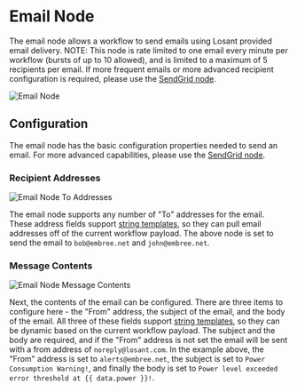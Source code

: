 # Email Node

The email node allows a workflow to send emails using Losant provided email delivery. NOTE: This node is rate limited to one email every minute per workflow (bursts of up to 10 allowed), and is limited to a maximum of 5 recipients per email. If more frequent emails or more advanced recipient configuration is required, please use the [SendGrid node](/workflows/outputs/sendgrid/).

![Email Node](/images/workflows/outputs/email-node.png "Email Node")

## Configuration

The email node has the basic configuration properties needed to send an email. For more advanced capabilities, please use the [SendGrid node](/workflows/outputs/sendgrid/).

### Recipient Addresses

![Email Node To Addresses](/images/workflows/outputs/email-node-to-addresses.png "Email Node To Addresses")

The email node supports any number of "To" addresses for the email. These address fields support [string templates](/workflows/accessing-payload-data/#string-templates), so they can pull email addresses off of the current workflow payload. The above node is set to send the email to `bob@embree.net` and `john@embree.net`.

### Message Contents

![Email Node Message Contents](/images/workflows/outputs/email-node-message-contents.png "Email Node Message Contents")

Next, the contents of the email can be configured. There are three items to configure here - the "From" address, the subject of the email, and the body of the email. All three of these fields support [string templates](/workflows/accessing-payload-data/#string-templates), so they can be dynamic based on the current workflow payload. The subject and the body are required, and if the "From" address is not set the email will be sent with a from address of `noreply@losant.com`. In the example above, the "From" address is set to `alerts@embree.net`, the subject is set to `Power Consumption Warning!`, and finally the body is set to `Power level exceeded error threshold at {{ data.power }}!`.
